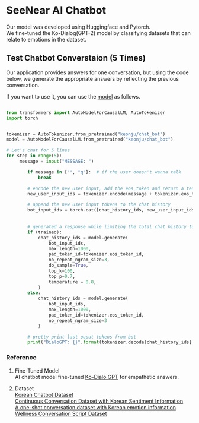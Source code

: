 # SeeNear AI Chatbot

Our model was developed using Huggingface and Pytorch.  
We fine-tuned the Ko-Dialog(GPT-2) model by classifying datasets that can relate to emotions in the dataset.  


## Test Chatbot Converstaion (5 Times)

Our application provides answers for one conversation, but using the code below, we generate the appropriate answers by reflecting the previous conversation.  

If you want to use it, you can use the [model](https://huggingface.co/keonju/chat_bot) as follows.  

```python

from transformers import AutoModelForCausalLM, AutoTokenizer
import torch


tokenizer = AutoTokenizer.from_pretrained("keonju/chat_bot")
model = AutoModelForCausalLM.from_pretrained("keonju/chat_bot")

# Let's chat for 5 lines
for step in range(5):
     message = input("MESSAGE: ")

        if message in ["", "q"]:  # if the user doesn't wanna talk
            break

        # encode the new user input, add the eos_token and return a tensor in Pytorch
        new_user_input_ids = tokenizer.encode(message + tokenizer.eos_token, return_tensors='pt')

        # append the new user input tokens to the chat history
        bot_input_ids = torch.cat([chat_history_ids, new_user_input_ids], dim=-1) if step > 0 else new_user_input_ids
        
       
        # generated a response while limiting the total chat history to 1000 tokens, 
        if (trained):
            chat_history_ids = model.generate(
                bot_input_ids, 
                max_length=1000,
                pad_token_id=tokenizer.eos_token_id,  
                no_repeat_ngram_size=3,       
                do_sample=True, 
                top_k=100, 
                top_p=0.7,
                temperature = 0.8, 
            )
        else:
            chat_history_ids = model.generate(
                bot_input_ids, 
                max_length=1000, 
                pad_token_id=tokenizer.eos_token_id,
                no_repeat_ngram_size=3
            )

        # pretty print last ouput tokens from bot
        print("DialoGPT: {}".format(tokenizer.decode(chat_history_ids[:, bot_input_ids.shape[-1]:][0], skip_special_tokens=True)))
```

### Reference
1. Fine-Tuned Model  
AI chatbot model fine-tuned [Ko-Dialo GPT](https://huggingface.co/byeongal/Ko-DialoGPT) for empathetic answers.  

2. Dataset    
[Korean Chatbot Dataset](https://github.com/songys/Chatbot_data)  
[Continuous Conversation Dataset with Korean Sentiment Information](https://aihub.or.kr/aihubdata/data/view.do?currMenu=120&topMenu=100&dataSetSn=271&aihubDataSe=extrldata)  
[A one-shot conversation dataset with Korean emotion information](https://aihub.or.kr/aihubdata/data/view.do?currMenu=120&topMenu=100&dataSetSn=270&aihubDataSe=extrldata)  
[Wellness Conversation Script Dataset](https://aihub.or.kr/aihubdata/data/view.do?currMenu=120&topMenu=100&dataSetSn=267&aihubDataSe=extrldata)  
